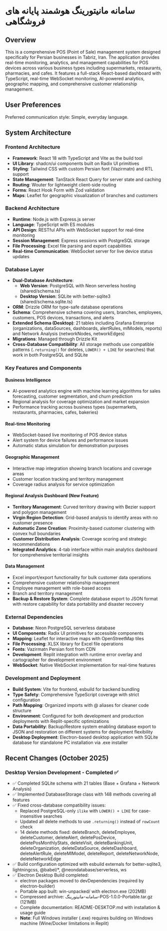 # سامانه مانیتورینگ هوشمند پایانه های فروشگاهی

## Overview

This is a comprehensive POS (Point of Sale) management system designed specifically for Persian businesses in Tabriz, Iran. The application provides real-time monitoring, analytics, and management capabilities for POS devices across various business types including supermarkets, restaurants, pharmacies, and cafes. It features a full-stack React-based dashboard with TypeScript, real-time WebSocket monitoring, AI-powered analytics, geographic mapping, and comprehensive customer relationship management.

## User Preferences

Preferred communication style: Simple, everyday language.

## System Architecture

### Frontend Architecture
- **Framework**: React 18 with TypeScript and Vite as the build tool
- **UI Library**: shadcn/ui components built on Radix UI primitives
- **Styling**: Tailwind CSS with custom Persian font (Vazirmatn) and RTL support
- **State Management**: TanStack React Query for server state and caching
- **Routing**: Wouter for lightweight client-side routing
- **Forms**: React Hook Form with Zod validation
- **Maps**: Leaflet for geographic visualization of branches and customers

### Backend Architecture
- **Runtime**: Node.js with Express.js server
- **Language**: TypeScript with ES modules
- **API Design**: RESTful APIs with WebSocket support for real-time monitoring
- **Session Management**: Express sessions with PostgreSQL storage
- **File Processing**: Excel file parsing and export capabilities
- **Real-time Communication**: WebSocket server for live device status updates

### Database Layer
- **Dual-Database Architecture**: 
  - **Web Version**: PostgreSQL with Neon serverless hosting (shared/schema.ts)
  - **Desktop Version**: SQLite with better-sqlite3 (shared/schema.sqlite.ts)
- **ORM**: Drizzle ORM for type-safe database operations
- **Schema**: Comprehensive schema covering users, branches, employees, customers, POS devices, transactions, and alerts
- **Extended Schema (Desktop)**: 21 tables including Grafana Enterprise (organizations, dataSources, dashboards, alertRules, mlModels, reports) and Network Analysis (networkNodes, networkEdges)
- **Migrations**: Managed through Drizzle Kit
- **Cross-Database Compatibility**: All storage methods use compatible patterns (`.returning()` for deletes, `LOWER() + LIKE` for searches) that work in both PostgreSQL and SQLite

### Key Features and Components

#### Business Intelligence
- AI-powered analytics engine with machine learning algorithms for sales forecasting, customer segmentation, and churn prediction
- Regional analysis for coverage optimization and market expansion
- Performance tracking across business types (supermarkets, restaurants, pharmacies, cafes, bakeries)

#### Real-time Monitoring
- WebSocket-based live monitoring of POS device status
- Alert system for device failures and performance issues
- Automatic status simulation for demonstration purposes

#### Geographic Management
- Interactive map integration showing branch locations and coverage areas
- Customer location tracking and territory management
- Coverage radius analysis for service optimization

#### Regional Analysis Dashboard (New Feature)
- **Territory Management**: Curved territory drawing with Bezier support and polygon management
- **Virgin Region Detection**: Grid-based analysis to identify areas with no customer presence
- **Automatic Zone Creation**: Proximity-based customer clustering with convex hull boundaries
- **Customer Distribution Analysis**: Coverage scoring and strategic recommendations
- **Integrated Analytics**: 4-tab interface within main analytics dashboard for comprehensive territorial insights

#### Data Management
- Excel import/export functionality for bulk customer data operations
- Comprehensive customer relationship management
- Employee management with role-based access
- Branch and territory management
- **Backup & Restore System**: Complete database export to JSON format with restore capability for data portability and disaster recovery

### External Dependencies

- **Database**: Neon PostgreSQL serverless database
- **UI Components**: Radix UI primitives for accessible components
- **Mapping**: Leaflet for interactive maps with OpenStreetMap tiles
- **File Processing**: XLSX library for Excel file operations
- **Fonts**: Vazirmatn Persian font from CDN
- **Development**: Replit integration with runtime error overlay and cartographer for development environment
- **WebSocket**: Native WebSocket implementation for real-time features

### Development and Deployment
- **Build System**: Vite for frontend, esbuild for backend bundling
- **Type Safety**: Comprehensive TypeScript coverage with strict configuration
- **Path Mapping**: Organized imports with @ aliases for cleaner code structure
- **Environment**: Configured for both development and production deployments with Replit-specific optimizations
- **Data Portability**: Backup/Restore system enabling database export to JSON and restoration on different systems for deployment flexibility
- **Desktop Deployment**: Electron-based desktop application with SQLite database for standalone PC installation via .exe installer

## Recent Changes (October 2025)

### Desktop Version Development - Completed ✅
- ✅ Completed SQLite schema with 21 tables (Base + Grafana + Network Analysis)
- ✅ Implemented DatabaseStorage class with 148 methods covering all features
- ✅ Fixed cross-database compatibility issues:
  - Replaced PostgreSQL-only `ilike` with `LOWER() + LIKE` for case-insensitive searches
  - Updated all delete methods to use `.returning()` instead of `rowCount` check
  - 14 delete methods fixed: deleteBranch, deleteEmployee, deleteCustomer, deleteAlert, deletePosDevice, deletePosMonthlyStats, deleteVisit, deleteBankingUnit, deleteOrganization, deleteDataSource, deleteDashboard, deleteAlertRule, deleteMlModel, deleteReport, deleteNetworkNode, deleteNetworkEdge
- ✅ Build configuration optimized with esbuild externals for better-sqlite3, lightningcss, @babel/*, @neondatabase/serverless, ws
- ✅ Electron Desktop Build completed:
  - electron packages moved to devDependencies (required by electron-builder)
  - Portable app built: win-unpacked/ with electron.exe (202MB)
  - Compressed archive: سامانه-مانیتورینگ-POS-1.0.0-Portable.tar.gz (121MB)
  - Complete documentation: README-DESKTOP.md with installation & usage guide
  - **Note**: Full Windows installer (.exe) requires building on Windows machine (Wine/Docker limitations in Replit)